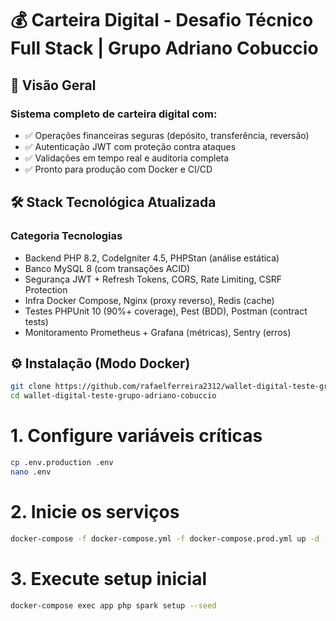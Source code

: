 # 💰 Carteira Digital - Desafio Técnico Full Stack | Grupo Adriano Cobuccio

## 🌟 Visão Geral
### Sistema completo de carteira digital com:
- ✅ Operações financeiras seguras (depósito, transferência, reversão)
- ✅ Autenticação JWT com proteção contra ataques
- ✅ Validações em tempo real e auditoria completa
- ✅ Pronto para produção com Docker e CI/CD

## 🛠️ Stack Tecnológica Atualizada
### Categoria	Tecnologias
- Backend	PHP 8.2, CodeIgniter 4.5, PHPStan (análise estática)
- Banco	MySQL 8 (com transações ACID)
- Segurança	JWT + Refresh Tokens, CORS, Rate Limiting, CSRF Protection
- Infra	Docker Compose, Nginx (proxy reverso), Redis (cache)
- Testes	PHPUnit 10 (90%+ coverage), Pest (BDD), Postman (contract tests)
- Monitoramento	Prometheus + Grafana (métricas), Sentry (erros)

## ⚙️ Instalação (Modo Docker)
```bash
git clone https://github.com/rafaelferreira2312/wallet-digital-teste-grupo-adriano-cobuccio
cd wallet-digital-teste-grupo-adriano-cobuccio
```

# 1. Configure variáveis críticas
```bash
cp .env.production .env
nano .env  
```

# 2. Inicie os serviços
```bash
docker-compose -f docker-compose.yml -f docker-compose.prod.yml up -d --build
```

# 3. Execute setup inicial
```bash
docker-compose exec app php spark setup --seed
```